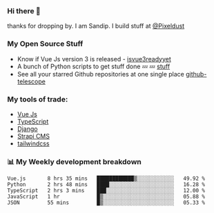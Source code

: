 ### Hi there 👋

thanks for dropping by.
I am Sandip. I build stuff at [@Pixeldust](github.com/pixeldust-in/)

###  **My Open Source Stuff**

 - Know if Vue Js version 3 is released -  [isvue3readyyet](https://github.com/sandiprb/isvue3readyyet)
 - A bunch of Python scripts to get stuff done 💤 💤 [stuff](https://github.com/sandiprb/stuff)
 - See all your starred Github repositories at one single place [github-telescope](https://github.com/sandiprb/github-telescope)



###  **My tools of trade:**
 - [Vue Js](https://github.com/vuejs/vue/)
 - [TypeScript](https://github.com/microsoft/TypeScript)
 - [Django](github.com/django/django)
 - [Strapi CMS](github.com/strapi/strapi)
 - [tailwindcss](https://github.com/tailwindlabs/tailwindcss)


###  📊 **My Weekly development breakdown**
<!--START_SECTION:waka-->
```text
Vue.js       8 hrs 35 mins   ████████████▒░░░░░░░░░░░░   49.92 % 
Python       2 hrs 48 mins   ████░░░░░░░░░░░░░░░░░░░░░   16.28 % 
TypeScript   2 hrs 3 mins    ███░░░░░░░░░░░░░░░░░░░░░░   12.00 % 
JavaScript   1 hr            █▒░░░░░░░░░░░░░░░░░░░░░░░   05.88 % 
JSON         55 mins         █▒░░░░░░░░░░░░░░░░░░░░░░░   05.33 % 
```
<!--END_SECTION:waka-->
